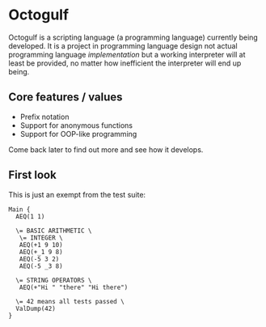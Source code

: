 # Octogulf

Octogulf is a scripting language (a programming language) currently being developed. It is a project
in programming language design not actual programming language *implementation* but a working interpreter will
at least be provided, no matter how inefficient the interpreter will end up being. 

## Core features / values
* Prefix notation
* Support for anonymous functions
* Support for OOP-like programming

Come back later to find out more and see how it develops. 

## First look

This is just an exempt from the test suite:

```octogulf
Main {
  AEQ(1 1)

  \= BASIC ARITHMETIC \
   \= INTEGER \
   AEQ(+1 9 10)
   AEQ(+_1 9 8)
   AEQ(-5 3 2)
   AEQ(-5 _3 8)

  \= STRING OPERATORS \
   AEQ(+"Hi " "there" "Hi there")

  \= 42 means all tests passed \
  ValDump(42)
}
```
